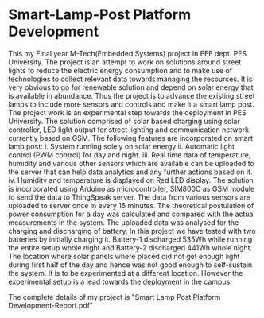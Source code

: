 # Smart-Lamp-Post Platform Development
This my Final year M-Tech(Embedded Systems) project in EEE dept. PES University.
The project is an attempt to work on solutions around street lights to reduce the electric energy consumption and to make use of technologies to collect relevant data towards managing the resources. It is very obvious to go for renewable solution and depend on solar energy that is available in abundance. Thus the project is to advance the existing street lamps to include more sensors and controls and make it a smart lamp post. The project work is an experimental step towards the deployment in PES University. The solution comprised of solar based charging using solar controller, LED light output for street lighting and communication network currently based on GSM. 
The following features are incorporated on smart lamp post:
i.	System running solely on solar energy
ii.	Automatic light control (PWM control) for day and night.
iii.	Real time data of temperature, humidity and various other sensors which are available can be uploaded to the server that can help data analytics and any further actions based on it.
iv.	Humidity and temperature is displayed on Red LED display.
The solution is incorporated using Arduino as microcontroller, SIM800C as GSM module to send the data to ThingSpeak server. The data from various sensors are uploaded to server once in every 15 minutes. The theoretical postulation of power consumption for a day was calculated and compared with the actual measurements in the system. The uploaded data was analysed for the charging and discharging of battery. In this project we have tested with two batteries by initially charging it. Battery-1 discharged 535Wh while running the entire setup whole night and Battery-2 discharged 441Wh whole night.  The location where solar panels where placed did not get enough light during first half of the day and hence was not good enough to self-sustain the system. It is to be experimented at a different location. However the experimental setup is a lead towards the deployment in the campus.

The complete details of my project is "Smart Lamp Post Platform Development-Report.pdf"

